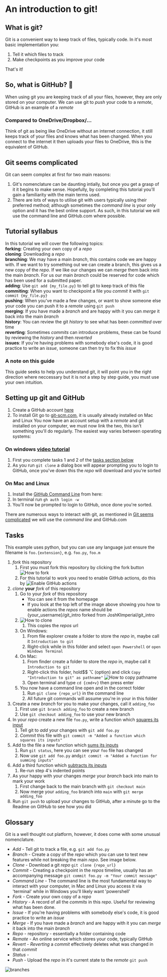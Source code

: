 # An introduction to git!

## What is git?
Git is a convenient way to keep track of files, typically code. In it's most basic implementation you:
1. Tell it which files to track
2. Make checkpoints as you improve your code

That's it!

## So, what is GitHub? :thinking:
When using git you are keeping track of all your files, however, they are only stored on your computer. We can use git to *push* your code to a *remote*, GitHub is an example of a *remote*

### Compared to OneDrive/Dropbox/...
Think of git as being like OneDrive without an internet connection, it still keeps track of your files and knows what has been changed. When you connect to the internet it then uploads your files to OneDrive, this is the equivalent of GitHub.

## Git seems complicated

Git can seem complex at first for two main reasons:
   1. Git's nomenclature can be daunting intially, but once you get a grasp of it it begins to make sense. Hopefully, by completing this tutorial you'll gain a familiarity with the main terms used.
   2. There are lots of ways to utilise git with users typically using their preferred method; although sometimes the *command line* is your only option and it has the best online support. As such, in this tutorial we will use the command line and GitHub.com where possible. 
 
## Tutorial syllabus

In this tutorial we will cover the following topics:  
**forking**: Creating your own copy of a *repo*  
**cloning**: Downloading a *repo*  
**branching**: We may have a main *branch*, this contains code we are happy with. If we want to try something out we can create a branch, this gives us a new copy of the *repo*. If we like our changes we can *merge* them back into the main *branch*. For us our main *branch* could be reserved for code which has been used for a submitted paper.  
**adding**: Use `git add {my_file.py}` to tell git to keep track of this file  
**commiting**: When you want to checkpoint a file you *commit* it with `git commit {my_file.py}`  
**pushing**: When you've made a few changes, or want to show someone else your code you can push it to a *remote* using `git push`  
**merging**: If you have made a *branch* and are happy with it you can *merge* it back into the main *branch*  
**history**: You can review the git *history* to see what has been *committed* over time  
**reverting**: Sometimes *commits* can introduce problems, these can be found by reviewing the *history* and then *reverted*  
**issues**: If you're having problems with somebody else's code, it is good practice to write an *issue*, someone can then try to fix this *issue* 

### A note on this guide

This guide seeks to help you understand git, it will point you in the right direction where neccessary but it is not a step by step guide, you must use your own intuition.
## Setting up git and GitHub

1. Create a GitHub account [here](https://github.com/signup?ref_cta=Sign+up&ref_loc=header+logged+out&ref_page=%2F&source=header-home)
2. To install Git go to [git-scm.com](https://git-scm.com/downloads), it is usually already installed on Mac and Linux
   You now have an account setup with a *remote* and git installed on your computer, we must now link the two, this isn't something you'll do regularly. The easiest way varies between operating systems:

### On windows [video tutorial](https://www.youtube.com/watch?v=3FNA2hWG-Bk)
1. First you complete tasks 1 and 2 of the [tasks section below](##-Tasks)
2. As you run `git clone` a dialog box will appear prompting you to login to GitHub, once you've down this the *repo* will download and you're sorted

### On Mac and Linux
1.  Install the [GitHub Command Line](https://cli.github.com) from here:
2.  In terminal run `gh auth login -w`
3.  You'll now be prompted to login to GitHub, once done you're sorted.


There are numerous ways to interact with git, as mentioned in [Git seems complicated](#git-seems-complicated) we will use the *command line* and GitHub.com

## Tasks

This example uses python, but you can use any language just ensure the filename is `foo.{extension}`, e.g. `foo.py`, `foo.m`

1. *fork* this repository
   1. First you must fork this repository by clicking the fork button ![How to fork](.images/how-to-fork.png)
   2. For this tutorial to work you need to enable GitHub actions, do this by ![Enable GitHub actions](.images/enable_actions.png)
2. *clone* **your** *fork* of this repository
   1. Go to your *fork* of this repository
      *   You can see it from the homepage
      *  If you look at the top left of the image above showing you how to enable actions the *repos* name should be {your_username}/git_intro forked from JoshKImperial/git_intro
   2. ![How to clone](.images/clone.png)
      1. This copies the *repos* url
   3. On Windows:
      1. From file explorer create a folder to store the *repo* in, maybe call it `Introduction to git`
      2. Right-click while in this folder and select `open Powershell` or `open Windows Terminal`
   4. On Mac:
      1. From finder create a folder to store the *repo* in, maybe call it `Introduction to git`
      2. Right-click this folder, hold$$ ⌥ (option) and click `Copy "Introduction to git" as pathname"` ![How to copy pathname](.images/copy_pathname.png)
      3. Open terminal and type `cd {cmd+v}` then press enter
   5. You now have a command line open and in the correct folder
      1. Run `git clone {repo_url}` in the command line
      2. All future git commands will assume you're in your in this folder
3. Create a new *branch* for you to make your changes, call it `adding_foo`
   1. First use `git branch adding_foo` to create a new branch
   2. Use `git checkout adding_foo` to use your new branch
4. In your *repo* create a new file `foo.py`, write a function which [squares its input](https://gist.github.com/JoshKImperial/4191bcf764d59b6a8be9caea706f6c2a)
   1. Tell git to *add* your changes with `git add foo.py`
   2. *Commit* this file with `git commit -m "Added a function which squares its inputs"`
5. Add to the file a new function which [sums its inputs](https://gist.github.com/JoshKImperial/163422b5e1a02a17e9ba3111b3ec7840)
   1. Run `git status`, here you can see your `foo` file has changed
   2. Now use `git add foo.py` and`git commit -m "Added a function for summing inputs"`
6. Add a third function which [subtracts its inputs](https://gist.github.com/JoshKImperial/b5ecdf70caf8e90ffb99993969e4e19d)
   1. Re-run step 4's indented points
7. As your happy with your changes *merge* your *branch* back into main to mark your work
   1. First change back to the main branch with `git checkout main`
   2. Now merge your `adding_foo` branch into `main` with `git merge adding_foo`
8. Run `git push` to upload your changes to GitHub, after a minute go to the Readme on GitHub to see how you did

## Glossary

Git is a well thought out platform, however, it does come with some unusual nomenclature.

* *Add* - Tell git to track a file, e.g. `git add foo.py`
* *Branch* - Create a copy of the *repo* which you can use to test new features while not breaking the main *repo*. See image below.
* *Clone* - Download a git *repo* `git clone {repo_url}`
* *Commit* - Creating a checkpoint in the *repos* timeline, usually has an accompanying message `git commit foo.py -m "Your commit message"`
* *Command Line* - The command line is the most fundamental way to interact with your computer, in Mac and Linux you access it via 'terminal' while in Windows you'll likely want 'powershell'
* *Fork* - Create your own copy of a *repo*
* *History* - A record of all the *commits* in this *repo*. Useful for reviewing what has been done.
* *Issue* - If you're having problems with somebody else's code, it is good practice to write an *issue*
* *Merge* - If you have made a *branch* and are happy with it you can *merge* it back into the main *branch*
* *Repo* - repository - essentially a folder containing code
* *Remote* - An online service which stores your code, typically GitHub
* *Revert* - *Reverting* a *commit* effectively deletes what was changed in that *commit*
* *Status* -
* *Push* - Upload the *repo* in it's current state to the *remote* `git push`

![branches](.images/git-branches.png)

